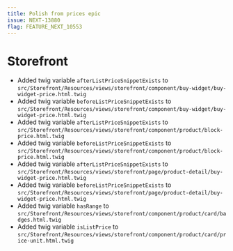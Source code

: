 ```yaml
---
title: Polish from prices epic
issue: NEXT-13880
flag: FEATURE_NEXT_10553
---
```

# Storefront
*  Added twig variable `afterListPriceSnippetExists` to `src/Storefront/Resources/views/storefront/component/buy-widget/buy-widget-price.html.twig`
*  Added twig variable `beforeListPriceSnippetExists` to `src/Storefront/Resources/views/storefront/component/buy-widget/buy-widget-price.html.twig`
*  Added twig variable `afterListPriceSnippetExists` to `src/Storefront/Resources/views/storefront/component/product/block-price.html.twig`
*  Added twig variable `beforeListPriceSnippetExists` to `src/Storefront/Resources/views/storefront/component/product/block-price.html.twig`
*  Added twig variable `afterListPriceSnippetExists` to `src/Storefront/Resources/views/storefront/page/product-detail/buy-widget-price.html.twig`
*  Added twig variable `beforeListPriceSnippetExists` to `src/Storefront/Resources/views/storefront/page/product-detail/buy-widget-price.html.twig`
*  Added twig variable `hasRange` to `src/Storefront/Resources/views/storefront/component/product/card/badges.html.twig`
*  Added twig variable `isListPrice` to `src/Storefront/Resources/views/storefront/component/product/card/price-unit.html.twig`
